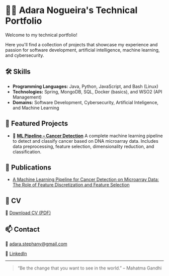 # 👩‍💻 Adara Nogueira's Technical Portfolio

Welcome to my technical portfolio!

Here you'll find a collection of projects that showcase my experience and passion for software development, artificial intelligence, machine learning, and cybersecurity.

## 🛠️ Skills

- **Programming Languages:** Java, Python, JavaScript, and Bash (Linux)
- **Technologies:** Spring, MongoDB, SQL, Docker (basics), and WSO2 (API Management)
- **Domains:** Software Development, Cybersecurity, Artificial Inteligence, and Machine Learning

## 📁 Featured Projects
- 🧬 **[ML Pipeline – Cancer Detection](./cancer-diagnosis-ml)** A complete machine learning pipeline to detect and classify cancer based on DNA microarray data. Includes data preprocessing, feature selection, dimensionality reduction, and classification.

## 📒 Publications
- [A Machine Learning Pipeline for Cancer Detection on Microarray Data: The Role of Feature Discretization and Feature Selection](https://www.mdpi.com/2673-7426/3/3/40)

## 📄 CV
📄 [Download CV (PDF)](https://drive.google.com/file/d/10cTdQ3XfNEt6ioA3anMwi2SW7VM6CCgl/view?usp=sharing)

## 📫 Contact

📧 adara.stephany@gmail.com

🔗 [LinkedIn](https://www.linkedin.com/in/adara-nogueira/)

---

> “Be the change that you want to see in the world.” – Mahatma Gandhi
